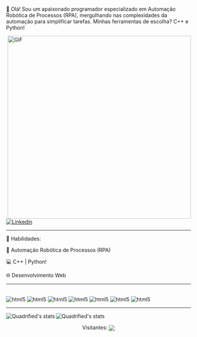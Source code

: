
👋 Olá! Sou um apaixonado programador especializado em Automação Robótica de Processos (RPA), mergulhando nas complexidades da automação para simplificar tarefas. Minhas ferramentas de escolha? C++ e Python!


<img align="right" alt="GIF" src="https://github.com/viniimiguel/viniimiguel/assets/144070822/9b13b431-e075-4b56-bf1d-c84328f02add" width="500"/>


[![Linkedin](https://img.shields.io/badge/LinkedIn-0077B5?style=for-the-badge&logo=linkedin&logoColor=white)](https://www.linkedin.com/feed/?trk=homepage-basic_sign-in-submit)
<hr>

🚀 Habilidades:




🤖 Automação Robótica de Processos (RPA)

💻 C++ | Python!

🌐 Desenvolvimento Web

<hr>

<div style= "display: inline_block"><br/>
    <img align="center" alt="html5" src="https://img.shields.io/badge/C-00599C?style=for-the-badge&logo=c&logoColor=white"/>
    <img align="center" alt="html5" src="https://img.shields.io/badge/C%2B%2B-00599C?style=for-the-badge&logo=c%2B%2B&logoColor=white"/>
    <img align="center" alt="html5" src="https://img.shields.io/badge/Python-14354C?style=for-the-badge&logo=python&logoColor=white"/>
    <img align="center" alt="html5" src="https://img.shields.io/badge/-selenium-%43B02A?style=for-the-badge&logo=selenium&logoColor=white"/>
    <img align="center" alt="html5" src="https://img.shields.io/badge/HTML5-E34F26?style=for-the-badge&logo=html5&logoColor=white"/>
    <img align="center" alt="html5" src="https://img.shields.io/badge/CSS3-1572B6?style=for-the-badge&logo=css3&logoColor=white"/>
    <img align="center" alt="html5" src="https://img.shields.io/badge/JavaScript-F7DF1E?style=for-the-badge&logo=javascript&logoColor=black"/>

    
</div>
<hr>


<img align="left" src="https://github-readme-stats.anuraghazra1.vercel.app/api?username=viniimiguel&show_icons=true&include_all_commits=true&theme=tokyonight" alt="Quadrified's stats" />

<img align="rigth" src="https://github-readme-stats.anuraghazra1.vercel.app/api/top-langs/?username=viniimiguel&layout=compact&theme=tokyonight" alt="Quadrified's stats" />
</br> 
<div>
    <p  align="center"> Visitantes: <img align="center" src="https://profile-counter.glitch.me/viniimiguel/count.svg"/> 
</div>

